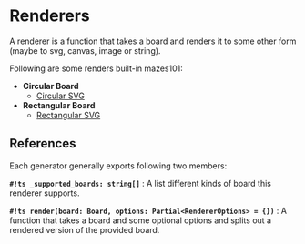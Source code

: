 # Renderers

A renderer is a function that takes a board and renders it to some other form (maybe to svg, canvas, image or string).

Following are some renders built-in mazes101:

* **Circular Board**
    * [Circular SVG](circularSvg.md)
* **Rectangular Board**
    * [Rectangular SVG](rectangularSvg.md)

## References

Each generator generally exports following two members:

**`#!ts _supported_boards: string[]`**
:   A list different kinds of board this renderer supports.

**`#!ts render(board: Board, options: Partial<RendererOptions> = {})`**
:   A function that takes a board and some optional options and splits out a rendered version of the provided board.

